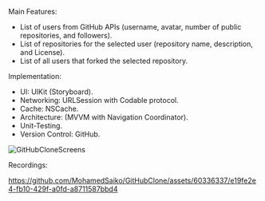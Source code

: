 Main Features:

- List of users from GitHub APIs (username, avatar, number of public repositories, and followers).
- List of repositories for the selected user (repository name, description, and License).
- List of all users that forked the selected repository.

Implementation:

- UI: UIKit (Storyboard).
- Networking: URLSession with Codable protocol.
- Cache: NSCache.
- Architecture: (MVVM with Navigation Coordinator).
- Unit-Testing.
- Version Control: GitHub.

![GitHubCloneScreens](https://github.com/MohamedSaiko/GitHubClone/assets/60336337/a994710a-05f5-4e14-a122-123deb1b099b)

Recordings:

https://github.com/MohamedSaiko/GitHubClone/assets/60336337/e19fe2e4-fb10-429f-a0fd-a8711587bbd4


